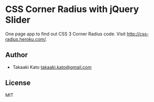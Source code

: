 # CSS Corner Radius with jQuery Slider

One page app to find out CSS 3 Corner Radius code. Visit <http://css-radius.heroku.com/>.


## Author

* Takaaki Kato <takaaki.kato@gmail.com>

## License

MIT